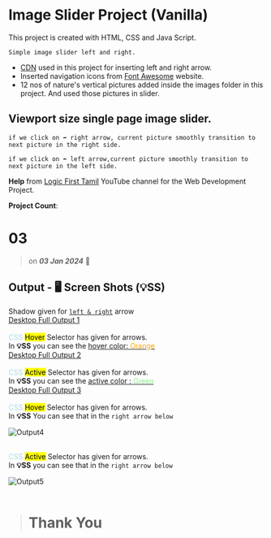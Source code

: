 # Image Slider Project (Vanilla)

This project is created with HTML, CSS and Java Script.

    Simple image slider left and right.

-   [CDN](https://cdnjs.com/libraries/font-awesome) used in this project for inserting left and right arrow.
-   Inserted navigation icons from [Font Awesome](https://fontawesome.com/) website.
-   12 nos of nature's vertical pictures added inside the images folder in this project. And used those pictures in slider.

## Viewport size single page image slider.

    if we click on ➡️ right arrow, current picture smoothly transition to next picture in the right side.

    if we click on ⬅️ left arrow,current picture smoothly transition to next picture in the left side.

**Help** from [Logic First Tamil](https://www.youtube.com/watch?v=0Ihn9HQ3iJM&list=PLYM2_EX_xVvUIaivxb63BXAI7hhjcLwpn&index=13) YouTube channel for the Web Development Project.

**Project Count**: <h1>03</h1>

> on **_03 Jan 2024_** 📅

## Output - 🖥️ Screen Shots (💡SS)

Shadow given for <ins>`left & right`</ins> arrow<br>
[Desktop Full Output 1](/screen-shots/1.png)<br><br>
<font color="lightblue">CSS </font><mark>Hover</mark> Selector has given for arrows.<br> In **💡SS** you can see the <ins>hover color:<font color="orange"> Orange</font></ins><br>
[Desktop Full Output 2](/screen-shots/2.png) <br><br>
<font color="lightblue">CSS </font><mark>Active</mark> Selector has given for arrows.<br> In **💡SS** you can see the <ins>active color :<font color="lightgreen"> Green</font></ins><br>
[Desktop Full Output 3](/screen-shots/3.png) <br><br>
<font color="lightblue">CSS </font><mark>Hover</mark> Selector has given for arrows.<br> In **💡SS** You can see that in the `right arrow below`<br>

![Output4](/screen-shots/4.png) <br><br>

<font color="lightblue">CSS </font><mark>Active</mark> Selector has given for arrows.<br> In **💡SS** you can see that in the `right arrow below`<br>

![Output5](/screen-shots/5.png) <br><br>

> # Thank You
